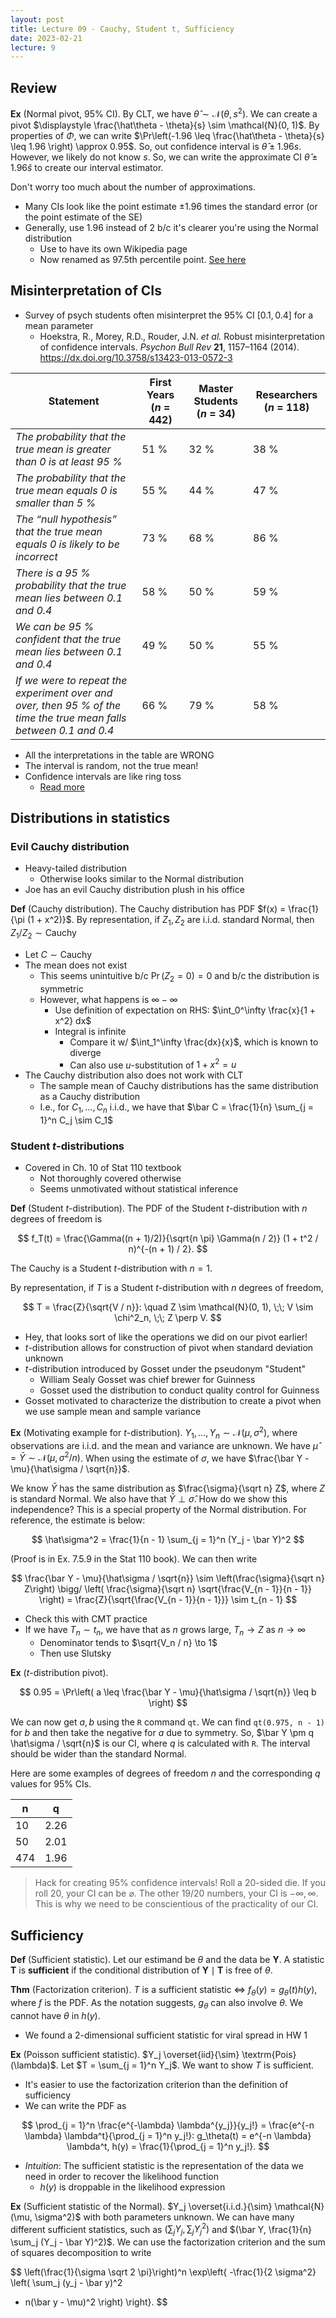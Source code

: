 ```yaml
---
layout: post
title: Lecture 09 - Cauchy, Student t, Sufficiency
date: 2023-02-21
lecture: 9
---
```


## Review
**Ex** (Normal pivot, 95% CI). By CLT, we have $\hat\theta \sim \mathcal{N}(\theta, s^2)$. We can create a pivot $\displaystyle \frac{\hat\theta - \theta}{s} \sim \mathcal{N}(0, 1)$. By properties of $\Phi$, we can write $\Pr\left(-1.96 \leq \frac{\hat\theta - \theta}{s} \leq 1.96 \right) \approx 0.95$. So, out confidence interval is $\hat\theta \pm 1.96 s$. However, we likely do not know $s$. So, we can write the approximate CI $\hat\theta \pm 1.96 \hat s$ to create our interval estimator.  

Don't worry too much about the number of approximations. 

- Many CIs look like the point estimate $\pm 1.96$ times the standard error (or the point estimate of the SE)
- Generally, use $1.96$ instead of $2$ b/c it's clearer you're using the Normal distribution
	- Use to have its own Wikipedia page
	- Now renamed as 97.5th percentile point. [See here](https://en.wikipedia.org/wiki/97.5th_percentile_point)

## Misinterpretation of CIs

- Survey of psych students often misinterpret the 95% CI $[0.1, 0.4]$ for a mean parameter
	- Hoekstra, R., Morey, R.D., Rouder, J.N. _et al._ Robust misinterpretation of confidence intervals. _Psychon Bull Rev_ **21**, 1157–1164 (2014). https://dx.doi.org/10.3758/s13423-013-0572-3

Statement | First Years (_n_ = 442) | Master Students (_n_ = 34) | Researchers (_n_ = 118)
---|---|---|---
_The probability that the true mean is greater than 0 is at least 95 %_ | 51 % | 32 % | 38 %
_The probability that the true mean equals 0 is smaller than 5 %_ | 55 % | 44 % | 47 %
_The “null hypothesis” that the true mean equals 0 is likely to be incorrect_ | 73 % | 68 % | 86 %
_There is a 95 % probability that the true mean lies between 0.1 and 0.4_ | 58 % | 50 % | 59 %
_We can be 95 % confident that the true mean lies between 0.1 and 0.4_ | 49 % | 50 % | 55 %
_If we were to repeat the experiment over and over, then 95 % of the time the true mean falls between 0.1 and 0.4_ | 66 % | 79 % | 58 %

- All the interpretations in the table are WRONG
- The interval is random, not the true mean!
- Confidence intervals are like ring toss
	- [Read more](https://medium.com/@EpiEllie/having-confidence-in-confidence-intervals-8f881712d837)


## Distributions in statistics

### Evil Cauchy distribution
- Heavy-tailed distribution
	- Otherwise looks similar to the Normal distribution
- Joe has an evil Cauchy distribution plush in his office

**Def** (Cauchy distribution). The Cauchy distribution has PDF $f(x) = \frac{1}{\pi (1 + x^2)}$. By representation, if $Z_1, Z_2$ are i.i.d. standard Normal, then $Z_1 / Z_2 \sim \textrm{Cauchy}$

- Let $C \sim \textrm{Cauchy}$
- The mean does not exist
	- This seems unintuitive b/c $\Pr(Z_2 = 0) = 0$ and b/c the distribution is symmetric
	- However, what happens is $\infty - \infty$
		- Use definition of expectation on RHS: $\int_0^\infty \frac{x}{1 + x^2} dx$
		- Integral is infinite
			- Compare it w/ $\int_1^\infty \frac{dx}{x}$, which is known to diverge
			- Can also use $u$-substitution of $1 + x^2 = u$
- The Cauchy distribution also does not work with CLT
	- The sample mean of Cauchy distributions has the same distribution as a Cauchy distribution
	- I.e., for $C_1, \dots, C_n$ i.i.d., we have that $\bar C = \frac{1}{n} \sum_{j = 1}^n C_j \sim C_1$

### Student $t$-distributions
- Covered in Ch. 10 of Stat 110 textbook
	- Not thoroughly covered otherwise
	- Seems unmotivated without statistical inference

**Def** (Student $t$-distribution). The PDF of the Student $t$-distribution with $n$ degrees of freedom is

$$
f_T(t) = \frac{\Gamma((n + 1)/2)}{\sqrt{n \pi} \Gamma(n / 2)}
(1 + t^2 / n)^{-(n + 1) / 2}.
$$

The Cauchy is a Student $t$-distribution with $n = 1$. 

By representation, if $T$ is a Student $t$-distribution with $n$ degrees of freedom, 

$$
T = \frac{Z}{\sqrt{V / n}}: \quad Z \sim \mathcal{N}(0, 1), \;\; V \sim \chi^2_n, \;\; Z \perp V.
$$

- Hey, that looks sort of like the operations we did on our pivot earlier!
- $t$-distribution allows for construction of pivot when standard deviation unknown
- $t$-distribution introduced by Gosset under the pseudonym "Student"
	- William Sealy Gosset was chief brewer for Guinness
	- Gosset used the distribution to conduct quality control for Guinness
- Gosset motivated to characterize the distribution to create a pivot when we use sample mean and sample variance

**Ex** (Motivating example for $t$-distribution). $Y_1, \dots, Y_n \sim \mathcal{N}(\mu, \sigma^2)$, where observations are i.i.d. and the mean and variance are unknown. We have $\hat\mu = \bar Y \sim \mathcal{N}(\mu, \sigma^2 / n)$. When using the estimate of $\sigma$, we have $\frac{\bar Y - \mu}{\hat\sigma / \sqrt{n}}$. 

We know $\bar Y$ has the same distribution as $\frac{\sigma}{\sqrt n} Z$, where $Z$ is standard Normal. We also have that $\bar Y \perp \hat\sigma$. How do we show this independence? This is a special property of the Normal distribution. For reference, the estimate is below:

$$
\hat\sigma^2 = \frac{1}{n - 1} \sum_{j = 1}^n (Y_j - \bar Y)^2
$$

(Proof is in Ex. 7.5.9 in the Stat 110 book). We can then write

$$
\frac{\bar Y - \mu}{\hat\sigma / \sqrt{n}} \sim 
\left(\frac{\sigma}{\sqrt n} Z\right) \bigg/ 
\left( \frac{\sigma}{\sqrt n} \sqrt{\frac{V_{n - 1}}{n - 1}} \right) = 
\frac{Z}{\sqrt{\frac{V_{n - 1}}{n - 1}}} \sim t_{n - 1}
$$

- Check this with CMT practice
- If we have $T_n \sim t_{n}$, we have that as $n$ grows large, $T_n \to Z$ as $n \to \infty$
	- Denominator tends to $\sqrt{V_n / n} \to 1$
	- Then use Slutsky

**Ex** ($t$-distribution pivot). 

$$
0.95 = 
\Pr\left(
a \leq \frac{\bar Y - \mu}{\hat\sigma / \sqrt{n}} \leq b
\right)
$$

We can now get $a, b$ using the `R` command `qt`. We can find `qt(0.975, n - 1)` for $b$ and then take the negative for $a$ due to symmetry. So, $\bar Y \pm q \hat\sigma / \sqrt{n}$ is our CI, where $q$ is calculated with `R`. The interval should be wider than the standard Normal. 

Here are some examples of degrees of freedom $n$ and the corresponding $q$ values for 95% CIs. 

n | q
---|---
10 | 2.26
50 | 2.01
474 | 1.96


> Hack for creating 95% confidence intervals! Roll a 20-sided die. If you roll 20, your CI can be $\varnothing$. The other 19/20 numbers, your CI is $-\infty, \infty$. This is why we need to be conscientious of the practicality of our CI. 

## Sufficiency

**Def** (Sufficient statistic). Let our estimand be $\theta$ and the data be $\mathbf Y$. A statistic $\mathbf{T}$ is **sufficient** if the conditional distribution of $\mathbf Y \mid \mathbf T$ is free of $\theta$. 

**Thm** (Factorization criterion). $T$ is a sufficient statistic $\iff$ $f_\theta(y) = g_\theta(t) h(y)$, where $f$ is the PDF. As the notation suggests, $g_\theta$ can also involve $\theta$. We cannot have $\theta$ in $h(y)$. 

- We found a 2-dimensional sufficient statistic for viral spread in HW 1

**Ex** (Poisson sufficient statistic). $Y_j \overset{iid}{\sim} \textrm{Pois}(\lambda)$. Let $T = \sum_{j = 1}^n Y_j$. We want to show $T$ is sufficient. 

- It's easier to use the factorization criterion than the definition of sufficiency
- We can write the PDF as

$$
\prod_{j = 1}^n \frac{e^{-\lambda} \lambda^{y_j}}{y_j!} = \frac{e^{-n \lambda} \lambda^t}{\prod_{j = 1}^n y_j!}: g_\theta(t) = e^{-n \lambda} \lambda^t, h(y) = \frac{1}{\prod_{j = 1}^n y_j!}.
$$

- *Intuition*: The sufficient statistic is the representation of the data we need in order to recover the likelihood function
	- $h(y)$ is droppable in the likelihood expression

**Ex** (Sufficient statistic of the Normal). $Y_j \overset{i.i.d.}{\sim} \mathcal{N}(\mu, \sigma^2)$ with both parameters unknown. We can have many different sufficient statistics, such as $(\sum_j Y_j, \sum_j Y_j^2)$ and $(\bar Y, \frac{1}{n} \sum_j (Y_j - \bar Y)^2)$. We can use the factorization criterion and the sum of squares decomposition to write

$$
\left(\frac{1}{\sigma \sqrt 2 \pi}\right)^n
\exp\left\{
-\frac{1}{2 \sigma^2}
\left( 
\sum_j (y_j - \bar y)^2 
+ n(\bar y - \mu)^2
\right)
\right\}.
$$